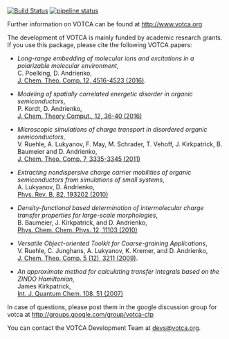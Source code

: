 [![Build Status](https://travis-ci.org/votca/ctp.svg?branch=master)](https://travis-ci.org/votca/ctp)
[![pipeline status](https://gitlab.com/votca/ctp/badges/master/pipeline.svg)](https://gitlab.com/votca/ctp/commits/master)

Further information on VOTCA can be found at http://www.votca.org

The development of VOTCA is mainly funded by academic research grants. If you use this package, please cite the following VOTCA papers:

* _Long-range embedding of molecular ions and excitations in a polarizable molecular environment_,  
  C. Poelking, D. Andrienko,  
  [J. Chem. Theo. Comp. 12, 4516-4523 (2016)](http://dx.doi.org/10.1021/acs.jctc.6b00599).

* _Modeling of spatially correlated energetic disorder in organic semiconductors_,  
  P. Kordt, D. Andrienko,  
  [J. Chem. Theory Comput., 12, 36-40 (2016)](http://dx.doi.org/10.1021/acs.jctc.5b00764)


* _Microscopic simulations of charge transport in disordered organic semiconductors_,  
  V. Ruehle, A. Lukyanov, F. May, M. Schrader, T. Vehoff, J. Kirkpatrick, B. Baumeier and D. Andrienko,  
  [J. Chem. Theo. Comp. 7, 3335-3345 (2011)](http://dx.doi.org/10.1021/ct200388s)

* _Extracting nondispersive charge carrier mobilities of organic semiconductors from simulations of small systems_,  
  A. Lukyanov, D. Andrienko,  
  [Phys. Rev. B, 82, 193202 (2010)](http://dx.doi.org/10.1103/PhysRevB.82.193202)

* _Density-functional based determination of intermolecular charge transfer properties for large-scale morphologies_,  
  B. Baumeier, J. Kirkpatrick, and D. Andrienko,  
  [Phys. Chem. Chem. Phys. 12, 11103 (2010)](http://dx.doi.org/10.1039/C002337J)

* _Versatile Object-oriented Toolkit for Coarse-graining Applications_,  
  V. Ruehle, C. Junghans, A. Lukyanov, K. Kremer, and D. Andrienko,  
  [J. Chem. Theo. Comp. 5 (12), 3211 (2009)](http://dx.doi.org/10.1021/ct900369w).

* _An approximate method for calculating transfer integrals based on the ZINDO Hamiltonian_,  
  James Kirkpatrick,  
  [Int. J. Quantum Chem. 108, 51 (2007)](https://doi.org/10.1002/qua.21378)

In case of questions, please post them in the google discussion group for votca at http://groups.google.com/group/votca-ctp

You can contact the VOTCA Development Team at devs@votca.org.

